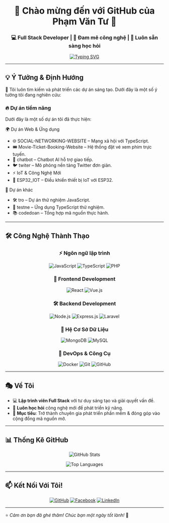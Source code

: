 <div align="center">
  <h1>🚀 Chào mừng đến với GitHub của Phạm Văn Tư 🌟</h1>
  <h3>💻 Full Stack Developer | 🚀 Đam mê công nghệ | 🎯 Luôn sẵn sàng học hỏi</h3>
</div>

<div align="center">
  
[![Typing SVG](https://readme-typing-svg.herokuapp.com?font=Fira+Code&pause=1000&color=36BCF7FF&center=true&vCenter=true&width=435&lines=Full+Stack+Developer;Web+Enthusiast;Passionate+Learner)](https://git.io/typing-svg)

</div>

---

## 💡 Ý Tưởng & Định Hướng

🚀 Tôi luôn tìm kiếm và phát triển các dự án sáng tạo. Dưới đây là một số ý tưởng tôi đang nghiên cứu:

### 🔥 Dự án tiềm năng
Dưới đây là một số dự án tôi đã thực hiện:

🌍 Dự án Web & Ứng dụng
- 🌐 SOCIAL-NETWORKING-WEBSITE – Mạng xã hội với TypeScript.
- 🎟️ Movie-Ticket-Booking-Website – Hệ thống đặt vé xem phim trực tuyến.
- 💬 chatbot – Chatbot AI hỗ trợ giao tiếp.
- 🐦 twiter – Mô phỏng nền tảng Twitter đơn giản.
- ⚡ IoT & Công Nghệ Mới
- 🔧 ESP32_IOT – Điều khiển thiết bị IoT với ESP32.

📂 Dự án khác
- 🛠️ tro – Dự án thử nghiệm JavaScript.
- 📝 testne – Ứng dụng TypeScript thử nghiệm.
- 📚 codedoan – Tổng hợp mã nguồn thực hành.
---

## 🛠️ Công Nghệ Thành Thạo

<div align="center">

### ⚡ Ngôn ngữ lập trình  
![JavaScript](https://img.shields.io/badge/JavaScript-F7DF1E?style=for-the-badge&logo=javascript&logoColor=black)
![TypeScript](https://img.shields.io/badge/TypeScript-007ACC?style=for-the-badge&logo=typescript&logoColor=white)
![PHP](https://img.shields.io/badge/PHP-777BB4?style=for-the-badge&logo=php&logoColor=white)

### 🚀 Frontend Development  
![React](https://img.shields.io/badge/React-61DAFB?style=for-the-badge&logo=react&logoColor=black)
![Vue.js](https://img.shields.io/badge/Vue.js-4FC08D?style=for-the-badge&logo=vue.js&logoColor=white)

### 🛠️ Backend Development  
![Node.js](https://img.shields.io/badge/Node.js-43853D?style=for-the-badge&logo=node.js&logoColor=white)
![Express.js](https://img.shields.io/badge/Express.js-404D59?style=for-the-badge&logo=express)
![Laravel](https://img.shields.io/badge/Laravel-FF2D20?style=for-the-badge&logo=laravel&logoColor=white)

### 🔧 Hệ Cơ Sở Dữ Liệu  
![MongoDB](https://img.shields.io/badge/MongoDB-4EA94B?style=for-the-badge&logo=mongodb&logoColor=white)
![MySQL](https://img.shields.io/badge/MySQL-4479A1?style=for-the-badge&logo=mysql&logoColor=white)

### 🚀 DevOps & Công Cụ  
![Docker](https://img.shields.io/badge/Docker-2496ED?style=for-the-badge&logo=docker&logoColor=white)
![Git](https://img.shields.io/badge/Git-F05032?style=for-the-badge&logo=git&logoColor=white)
![GitHub](https://img.shields.io/badge/GitHub-181717?style=for-the-badge&logo=github&logoColor=white)


</div>

---

## 🎭 Về Tôi
- 💻 **Lập trình viên Full Stack** với tư duy sáng tạo và giải quyết vấn đề.
- 🌱 **Luôn học hỏi** công nghệ mới để phát triển kỹ năng.
- 🎯 **Mục tiêu**: Trở thành chuyên gia phát triển phần mềm & đóng góp vào cộng đồng mã nguồn mở.

---

## 📊 Thống Kê GitHub

<div align="center">

![GitHub Stats](https://github-readme-stats.vercel.app/api?username=phamvantu090303&show_icons=true&theme=radical)

![Top Languages](https://github-readme-stats.vercel.app/api/top-langs/?username=phamvantu090303&layout=compact&theme=radical)

</div>

---

## 📫 Kết Nối Với Tôi!
<div align="center">

[![GitHub](https://img.shields.io/badge/GitHub-100000?style=for-the-badge&logo=github&logoColor=white)](https://github.com/phamvantu090303)
[![Facebook](https://img.shields.io/badge/Facebook-1877F2?style=for-the-badge&logo=facebook&logoColor=white)](https://facebook.com/)
[![LinkedIn](https://img.shields.io/badge/LinkedIn-0077B5?style=for-the-badge&logo=linkedin&logoColor=white)](https://linkedin.com/)

</div>

---

⭐️ *Cảm ơn bạn đã ghé thăm! Chúc bạn một ngày tốt lành!* 🚀
